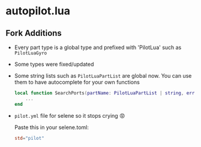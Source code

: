 # autopilot.lua

## Fork Additions

- Every part type is a global type and prefixed with 'PilotLua' such as `PilotLuaGyro`
- Some types were fixed/updated
- Some string lists such as `PilotLuaPartList` are global now. You can use them to have autocomplete for your own functions
    ```lua
    local function SearchPorts(partName: PilotLuaPartList | string, errorIfNotFound: boolean?, maxPortNumber: number?): PilotLuaPart & any	
        ...
    end
    ```

- `pilot.yml` file for selene so it stops crying 😡

    Paste this in your selene.toml:
    ```toml
    std="pilot"
    ```

